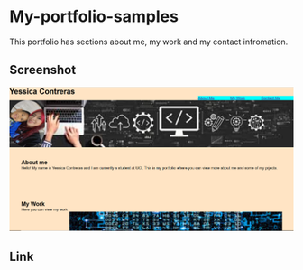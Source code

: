 # My-portfolio-samples

This portfolio has sections about me, my work and my contact infromation.

## Screenshot

<img src="\assets\styles\Screenshot (2).png">

## Link
<a href="https://yessicacee34.github.io/my-portfolio-samples/">
